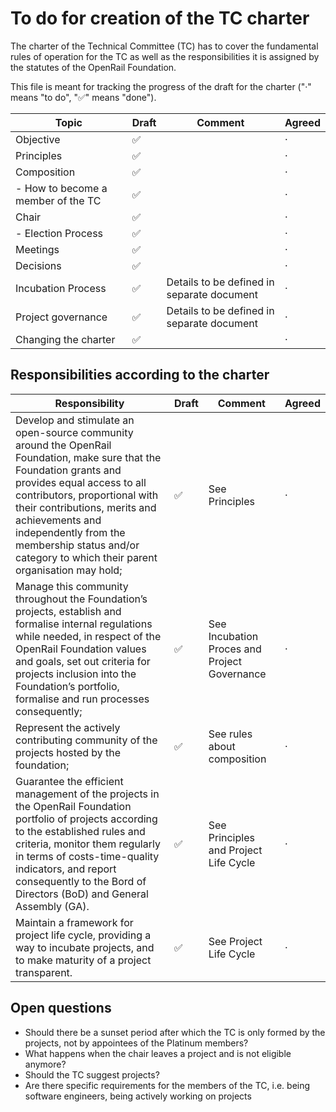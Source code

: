 # To do for creation of the TC charter

The charter of the Technical Committee (TC) has to cover the fundamental rules of operation for the TC as well as the responsibilities it is assigned by the statutes of the OpenRail Foundation.

This file is meant for tracking the progress of the draft for the charter ("·" means "to do", "✅" means "done").

|Topic|Draft|Comment|Agreed
|-|-|-|-
|Objective|✅||·
|Principles|✅||·
|Composition|✅||·
| - How to become a member of the TC |✅||·
|Chair|✅||·
| - Election Process|✅||·
|Meetings|✅||·
|Decisions|✅||·
|Incubation Process|✅|Details to be defined in separate document|·
|Project governance|✅|Details to be defined in separate document|·
|Changing the charter|✅||·

## Responsibilities according to the charter

| Responsibility | Draft | Comment | Agreed
|-|-|-|-
| Develop and stimulate an open-source community around the OpenRail Foundation, make sure that the Foundation grants and provides equal access to all contributors, proportional with their contributions, merits and achievements and independently from the membership status and/or category to which their parent organisation may hold;|✅|See Principles|·
|Manage this community throughout the Foundation’s projects, establish and formalise internal regulations while needed, in respect of the OpenRail Foundation values and goals, set out criteria for projects inclusion into the Foundation’s portfolio, formalise and run processes consequently;|✅|See Incubation Proces and Project Governance|·
|Represent the actively contributing community of the projects hosted by the foundation;| ✅ | See rules about composition |·
|Guarantee the efficient management of the projects in the OpenRail Foundation portfolio of projects according to the established rules and criteria, monitor them regularly in terms of costs-time-quality indicators, and report consequently to the Bord of Directors (BoD) and General Assembly (GA).|✅|See Principles and Project Life Cycle|·
|Maintain a framework for project life cycle, providing a way to incubate projects, and to make maturity of a project transparent.|✅|See Project Life Cycle|·

## Open questions

* Should there be a sunset period after which the TC is only formed by the projects, not by appointees of the Platinum members?
* What happens when the chair leaves a project and is not eligible anymore?
* Should the TC suggest projects?
* Are there specific requirements for the members of the TC, i.e. being software engineers, being actively working on projects
